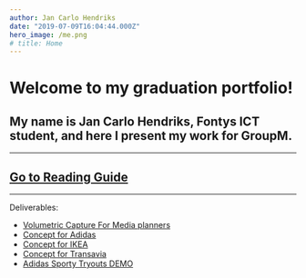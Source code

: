 ```yaml
---
author: Jan Carlo Hendriks
date: "2019-07-09T16:04:44.000Z"
hero_image: /me.png
# title: Home
---
```


# Welcome to my graduation portfolio!

## My name is Jan Carlo Hendriks, Fontys ICT student, and here I present my work for GroupM.

---

## [Go to Reading Guide](blog/reading-guide)

---

Deliverables:

<ul>
	<li><a href="../docs/volumetric-capture-for-media-planners.pdf" target="_blank">Volumetric Capture For Media planners</a></li>
	<li><a href="../docs/concept-for-adidas.pdf" target="_blank">Concept for Adidas</a></li>
	<li><a href="../docs/concept-for-ikea.pdf" target="_blank">Concept for IKEA</a></li>
	<li><a href="../docs/concept-for-transavia.pdf" target="_blank">Concept for Transavia</a></li>
	<li><a href="https://s8-edu-adidas-virtual-wardrobe-demo.netlify.app/" target="_blank">Adidas Sporty Tryouts DEMO</a></li>
</ul>
